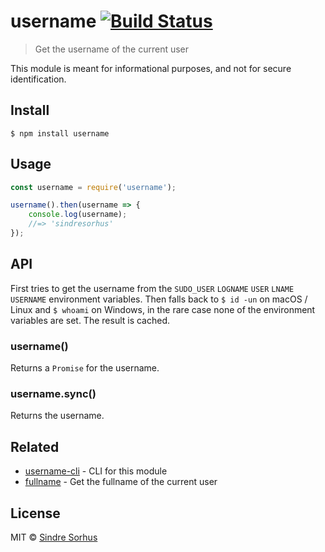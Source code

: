 # username [![Build Status](https://travis-ci.org/sindresorhus/username.svg?branch=master)](https://travis-ci.org/sindresorhus/username)

> Get the username of the current user

This module is meant for informational purposes, and not for secure identification.


## Install

```
$ npm install username
```


## Usage

```js
const username = require('username');

username().then(username => {
	console.log(username);
	//=> 'sindresorhus'
});
```


## API

First tries to get the username from the `SUDO_USER` `LOGNAME` `USER` `LNAME` `USERNAME` environment variables. Then falls back to `$ id -un` on macOS / Linux and `$ whoami` on Windows, in the rare case none of the environment variables are set. The result is cached.

### username()

Returns a `Promise` for the username.

### username.sync()

Returns the username.


## Related

- [username-cli](https://github.com/sindresorhus/username-cli) - CLI for this module
- [fullname](https://github.com/sindresorhus/fullname) - Get the fullname of the current user


## License

MIT © [Sindre Sorhus](https://sindresorhus.com)
